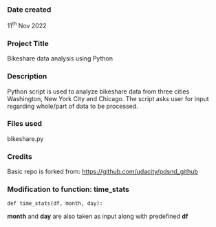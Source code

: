 ### Date created
11<sup>th</sup> Nov 2022

### Project Title
Bikeshare data analysis using Python

### Description
Python script is used to analyze bikeshare data from three cities Washington, New York City and Chicago. The script asks user for input regarding whole/part of data to be processed. 

### Files used
bikeshare.py

### Credits
Basic repo is forked from: https://github.com/udacity/pdsnd_github 

### Modification to function: time_stats

```
def time_stats(df, month, day):
``` 
**month** and **day** are also taken as input along with predefined **df** 

